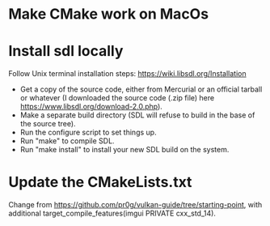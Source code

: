 # Make CMake work on MacOs

# Install sdl locally
Follow Unix terminal installation steps: https://wiki.libsdl.org/Installation

- Get a copy of the source code, either from Mercurial or an official tarball or whatever (I downloaded the source code (.zip file) here https://www.libsdl.org/download-2.0.php).
- Make a separate build directory (SDL will refuse to build in the base of the source tree).
- Run the configure script to set things up.
- Run "make" to compile SDL.
- Run "make install" to install your new SDL build on the system.

# Update the CMakeLists.txt
Change from https://github.com/pr0g/vulkan-guide/tree/starting-point, with additional target_compile_features(imgui PRIVATE cxx_std_14).
